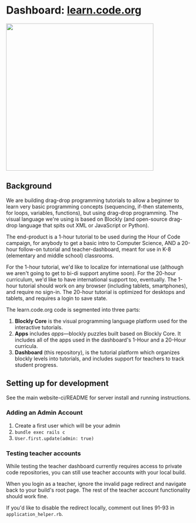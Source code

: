 # Dashboard: [learn.code.org](http://learn.code.org)

<img src="http://i.imgur.com/b8UllKd.png" width=400/>

## Background

We are building drag-drop programming tutorials to allow a beginner to learn very basic programming concepts (sequencing, if-then statements, for loops, variables, functions), but using drag-drop programming.
The visual language we're using is based on Blockly (and open-source drag-drop language that spits out XML or JavaScript or Python).

The end-product is a 1-hour tutorial to be used during the Hour of Code campaign, for anybody to get a basic intro to Computer Science, AND a 20-hour follow-on tutorial and teacher-dashboard, meant for use in K-8 (elementary and middle school) classrooms.

For the 1-hour tutorial, we'd like to localize for international use (although we aren't going to get to bi-di support anytime soon). For the 20-hour curriculum, we'd like to have international support too, eventually.
The 1-hour tutorial should work on any browser (including tablets, smartphones), and require no sign-in. The 20-hour tutorial is optimized for desktops and tablets, and requires a login to save state.

The learn.code.org code is segmented into three parts:

1. **Blockly Core** is the visual programming language platform used for the interactive tutorials.
2.  **Apps** includes *apps*—blockly puzzles built based on Blockly Core. It includes all of the apps used in the dashboard's 1-Hour and a 20-Hour curricula.
3.  **Dashboard** (this repository), is the tutorial platform which organizes blockly levels into tutorials, and includes support for teachers to track student progress.

## Setting up for development

See the main website-ci/README for server install and running instructions.

### Adding an Admin Account

1. Create a first user which will be your admin
2. `bundle exec rails c`
3. `User.first.update(admin: true)`

### Testing teacher accounts

While testing the teacher dashboard currently requires access to private code repositories, you can still use teacher accounts with your local build.

When you login as a teacher, ignore the invalid page redirect and navigate back to your build's root page. The rest of the teacher account functionality should work fine.

If you'd like to disable the redirect locally, comment out lines 91-93 in `application_helper.rb`.

